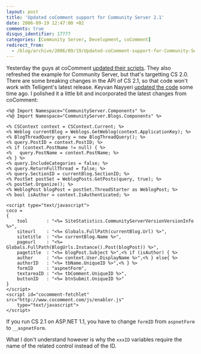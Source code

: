 ```yaml
---
layout: post
title: 'Updated coComment support for Community Server 2.1'
date: 2006-09-19 12:47:00 +02
comments: true
disqus_identifier: 17777
categories: [Community Server, Development, coComment]
redirect_from:
  - /blog/archive/2006/09/19/Updated-coComment-support-for-Community-Server-2.1.aspx/
---
```


Yesterday the guys at coComment [updated their scripts](http://www.cocomment.com/teamblog/?p=117). They also refreshed the example for Community Server, but that's targetting CS 2.0. There are some breaking changes in the API of CS 2.1, so that code won't work with Telligent's latest release. Keyvan Nayyeri [updated the code](http://nayyeri.net/archive/2006/07/21/Adding-CoComment-support-to-Community-Server-2.1.aspx) some time ago. I polished it a little bit and incorporated the latest changes from coComment:

``` aspx-cs        
<%@ Import Namespace="CommunityServer.Components" %>
<%@ Import Namespace="CommunityServer.Blogs.Components" %>

<% CSContext context = CSContext.Current; %>
<% Weblog currentBlog = Weblogs.GetWeblog(context.ApplicationKey); %>
<% BlogThreadQuery query = new BlogThreadQuery(); %>
<% query.PostID = context.PostID; %>
<% if (context.PostName != null) { %>
<%   query.PostName = context.PostName; %>
<% } %>
<% query.IncludeCategories = false; %>
<% query.ReturnFullThread = false; %>
<% query.SectionID = currentBlog.SectionID; %>
<% PostSet postSet = WeblogPosts.GetPosts(query, true); %>
<% postSet.Organize(); %>
<% WeblogPost blogPost = postSet.ThreadStarter as WeblogPost; %>
<% bool isAuthor = context.IsAuthenticated; %>

<script type="text/javascript">
coco =
{
    tool       : "<%= SiteStatistics.CommunityServerVersionVersionInfo %>",
    siteurl    : "<%= Globals.FullPath(currentBlog.Url) %>",
    sitetitle  : "<%= currentBlog.Name %>",
    pageurl    : "<%= Globals.FullPath(BlogUrls.Instance().Post(blogPost)) %>",
    pagetitle  : "<%= blogPost.Subject %>",<% if (isAuthor) { %>
    author     : "<%= context.User.DisplayName %>",<% } else{ %>
    authorID   : "<%= tbName.UniqueID %>",<% } %>
    formID     : "aspnetForm",
    textareaID : "<%= tbComment.UniqueID %>",
    buttonID   : "<%= btnSubmit.UniqueID %>"
}
</script>
<script id="cocomment-fetchlet" src="http://www.cocomment.com/js/enabler.js"
    type="text/javascript">
</script>
```        

If you run CS 2.1 on ASP.NET 1.1, you have to change `formID` from `aspnetForm` to `__aspnetForm`.

What I don't understand however is why the `xxxID` variables require the name of the related control instead of the ID.
